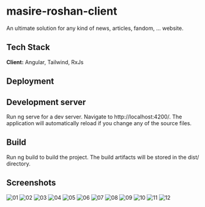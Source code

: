 # masire-roshan-client

An ultimate solution for any kind of news, articles, fandom, … website.

## Tech Stack

**Client:** Angular, Tailwind, RxJs

## Deployment

## Development server

Run ng serve for a dev server. Navigate to http://localhost:4200/. The application will automatically reload if you change any of the source files.

## Build

Run ng build to build the project. The build artifacts will be stored in the dist/ directory.

## Screenshots
![01](https://github.com/Uryzen317/masire-roshan-client/assets/62879447/56248f2c-1610-4c9c-a0b5-bbebdf6da82b)
![02](https://github.com/Uryzen317/masire-roshan-client/assets/62879447/3d5b364c-f5e0-42a5-ba68-c602fa58effa)
![03](https://github.com/Uryzen317/masire-roshan-client/assets/62879447/2a78d326-fbda-4fac-87d2-092a4d4481d7)
![04](https://github.com/Uryzen317/masire-roshan-client/assets/62879447/01d9fa2e-7cdd-4fce-a41c-782b618f69da)
![05](https://github.com/Uryzen317/masire-roshan-client/assets/62879447/20ce2dd4-ddd6-4aa2-b113-fdc0ae8b924b)
![06](https://github.com/Uryzen317/masire-roshan-client/assets/62879447/ef2a9c35-c625-4215-a33e-0b471d83f1da)
![07](https://github.com/Uryzen317/masire-roshan-client/assets/62879447/9ae05b39-058a-4e4a-94dc-d88398f4afca)
![08](https://github.com/Uryzen317/masire-roshan-client/assets/62879447/20201819-54a4-4cc9-a91c-1cce6918208f)
![09](https://github.com/Uryzen317/masire-roshan-client/assets/62879447/7561f4ac-51ec-40e2-8b09-3313ca31ac6d)
![10](https://github.com/Uryzen317/masire-roshan-client/assets/62879447/422f0134-6c1c-408a-8047-d14778f8c560)
![11](https://github.com/Uryzen317/masire-roshan-client/assets/62879447/b7e2ea7f-9429-47e3-9218-acaa0caa646b)
![12](https://github.com/Uryzen317/masire-roshan-client/assets/62879447/c04b0af6-9f5d-4bbc-a70d-bb66e2bb1030)
